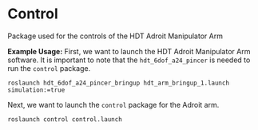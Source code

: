 # Control
Package used for the controls of the HDT Adroit Manipulator Arm

__Example Usage:__
First, we want to launch the HDT Adroit Manipulator Arm software. It is important to note that the ```hdt_6dof_a24_pincer``` is needed to run the ```control``` package.
```
roslaunch hdt_6dof_a24_pincer_bringup hdt_arm_bringup_1.launch simulation:=true
```
Next, we want to launch the ```control``` package for the Adroit arm.
```
roslaunch control control.launch
```